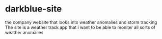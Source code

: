 # darkblue-site
the company website that looks into weather anomalies and storm tracking
The site is a weather track app that i want to be able to moniter all sorts of weather anomalies
